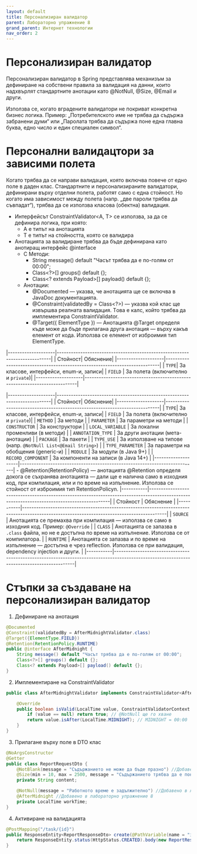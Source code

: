 ```yaml
---
layout: default
title: Персонализиран валидатор
parent: Лабораторно упражнение 8
grand_parent: Интернет технологии
nav_order: 2
---
```


# Персонализиран валидатор

Персонализиран валидатор в Spring представлява механизъм за дефиниране на собствени правила за валидация на данни, които надхвърлят стандартните анотации като @NotNull, @Size, @Email и други.

Използва се, когато вградените валидатори не покриват конкретна бизнес логика. Пример: „Потребителското име не трябва да съдържа забранени думи“ или „Паролата трябва да съдържа поне една главна буква, едно число и един специален символ“.

# Персонални валидацтори за зависими полета

 Когато трябва да се направи валидация, която включва повече от едно поле в даден клас. Стандартните и персонализираните валидатори, дефинирани върху отделни полета, работят само с една стойност. Но когато има зависимост между полета (напр. „две пароли трябва да съвпадат“), трябва да се използва класова (обектна) валидация.

- Интерфейсът ConstraintValidator<A, T> се използва, за да се дефинира логика, при която:
    - A е типът на анотацията
    - T е типът на стойността, която се валидира
- Анотацията за валидиране трябва да бъде дефинирана като анотиращ интерфейс @interface 
    - С Методи:
        - String message() default "Часът трябва да е по-голям от 00:00";
        - Class<?>[] groups() default {};
        - Class<? extends Payload>[] payload() default {};
    - Анотации:
        - @Documented — указва, че анотацията ще се включва в JavaDoc документацията.
        - @Constraint(validatedBy = Class<?>) — указва кой клас ще извършва реалната валидация. Tова е калс, който трябва да имплементира ConstraintValidator.
        - @Target({ ElementType }) — Анотацията @Target определя къде може да бъде прилагана друга анотация — върху какъв елемент от кода. Използва се елемент от изброимия тип ElementType.
        
|--------------------|---------------------------------------------------------------------------|
| Стойност| Обяснение|
|--------------------|---------------------------------------------------------------------------|
| `TYPE`| За класове, интерфейси, еnum-и, записи|
| `FIELD`            | За полета (включително и `private`)|
|--------------------|---------------------------------------------------------------------------|     



|--------------------|---------------------------------------------------------------------------|
| Стойност| Обяснение|
|--------------------|---------------------------------------------------------------------------|
| `TYPE`| За класове, интерфейси, еnum-и, записи|
| `FIELD`            | За полета (включително и `private`)|
| `METHOD`           | За методи                                                                 |
| `PARAMETER`        | За параметри на методи                                                    |
| `CONSTRUCTOR`      | За конструктори                                                           |
| `LOCAL_VARIABLE`   | За локални променливи (в методи)                                          |
| `ANNOTATION_TYPE`  | За други анотации (мета-анотации)                                         |
| `PACKAGE`          | За пакети                                                                 |
| `TYPE_USE`         | За използване на типове (напр. `@NotNull List<@Email String>`)            |
| `TYPE_PARAMETER`   | За параметри на обобщения (generic-и)                                     |
| `MODULE`           | За модули (в Java 9+)                                                     |
| `RECORD_COMPONENT` | За компоненти на записи (в Java 14+)                                      |
|--------------------|---------------------------------------------------------------------------|
        - @Retention(RetentionPolicy) — анотацията @Retention определя докога се съхранява анотацията — дали ще е налична само в изходния код, при компилация, или и по време на изпълнение. Използва се стойност от изброимия тип RetentionPolicyn.
|-----------|-------------------------------------------------------------------------------------------------------------------------------------------|
| Стойност  | Обяснение                                                                                                                                 |
|-----------|-------------------------------------------------------------------------------------------------------------------------------------------|
| `SOURCE`  | Анотацията се премахва при компилация — използва се само в изходния код. Пример: `@Override`                                             |
| `CLASS`   | Анотацията се запазва в `.class` файла, но не е достъпна по време на изпълнение. Използва се от компилатора.                            |
| `RUNTIME` | Анотацията се запазва и по време на изпълнение — достъпна е чрез reflection. Използва се при валидация, dependency injection и други.   |
|-----------|-------------------------------------------------------------------------------------------------------------------------------------------|


# Стъпки за създаване на персонализиран валидатор

1. Дефиниране на анотация

```java
@Documented
@Constraint(validatedBy = AfterMidnightValidator.class)
@Target({ElementType.FIELD})
@Retention(RetentionPolicy.RUNTIME)
public @interface AfterMidnight {
    String message() default "Часът трябва да е по-голям от 00:00";
    Class<?>[] groups() default {};
    Class<? extends Payload>[] payload() default {};
}
```

2. Имплементиране на ConstraintValidator

```java
public class AfterMidnightValidator implements ConstraintValidator<AfterMidnight, LocalTime> {

    @Override
    public boolean isValid(LocalTime value, ConstraintValidatorContext context) {
        if (value == null) return true; // @NotNull ще го хване
        return value.isAfter(LocalTime.MIDNIGHT); // MIDNIGHT = 00:00
    }
}
```

3. Прилагане върху поле в DTO клас

```java
@NoArgsConstructor
@Getter
public class ReportRequestDto {
    @NotBlank(message = "Съдържанието не може да бъде празно") //Добавено в лабораторно упражнение 8
    @Size(min = 10, max = 2500, message = "Съдържанието трябва да е поне 10 символа и да не е повече от 2500") //Добавено в лабораторно упражнение 8
    private String content;

    @NotNull(message = "Работното време е задължително") //Добавено в лабораторно упражнение 8
    @AfterMidnight //Добавено в лабораторно упражнение 8
    private LocalTime workTime;
}
```

4. Активиране на валидацията

```java
@PostMapping("/task/{id}")
public ResponseEntity<ReportResponseDto> create(@PathVariable(name = "id") long taskId, @Valid @RequestBody ReportRequestDto dto) {
    return ResponseEntity.status(HttpStatus.CREATED).body(new ReportResponseDto());
}
```



